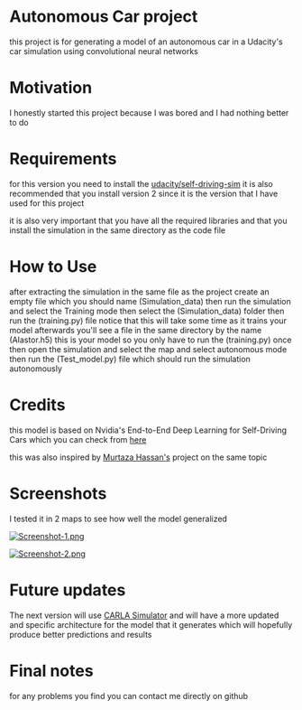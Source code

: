 # Autonomous Car project


this project is for generating a model of an autonomous car in a Udacity's car simulation using convolutional neural networks


# Motivation

I honestly started this project because I was bored and I had nothing better to do

# Requirements

for this version you need to install the [udacity/self-driving-sim](https://github.com/udacity/self-driving-car-sim) it is also recommended that you install version 2 since it is the version that I have used for this project

it is also very important that you have all the required libraries and that you install the simulation in the same directory as the code file

# How to Use

after extracting the simulation in the same file as the project create an empty file which you should name (Simulation_data) then run the simulation and select the Training mode
then select the (Simulation_data) folder then run the (training.py) file notice that this will take some time as it trains your model afterwards you'll see a file in the same directory by the name (Alastor.h5) this is your model so you only have to run the (training.py) once then open the simulation and select the map and select autonomous mode then run the (Test_model.py) file which should run the simulation autonomously

# Credits

this model is based on Nvidia's End-to-End Deep Learning for Self-Driving Cars which you can check from [here](https://developer.nvidia.com/blog/deep-learning-self-driving-cars/)

this was also inspired by [Murtaza Hassan's](https://github.com/murtazahassan) project on the same topic

# Screenshots
I tested it in 2 maps to see how well the model generalized

[![Screenshot-1.png](https://i.postimg.cc/C5CBnQX6/Screenshot-3.png)](https://postimg.cc/sGXDtwVp)

[![Screenshot-2.png](https://i.postimg.cc/wvXTws21/Screenshot-4.png)](https://postimg.cc/ftbNLy6s)


# Future updates

The next version will use [CARLA Simulator](https://carla.org/) and will have a more updated and specific architecture for the model that it generates which will hopefully produce better predictions and results

# Final notes

for any problems you find you can contact me directly on github

